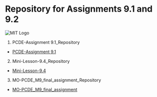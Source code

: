 # Repository for Assignments 9.1 and 9.2

![MIT Logo](https://3dprint.com/wp-content/uploads/2015/09/mit_logo-300x300.gif)

1. PCDE-Assignment 9.1_Repository

 * <a href="https://shivkumarcdri.github.io/PCDE-Activity-9.1"> PCDE-Assignment 9.1 </a>

2. Mini-Lesson-9.4_Repository

 * <a href="https://shivkumarcdri.github.io/Mini-Lesson-9.4"> Mini-Lesson-9.4 </a>
 
 3. MO-PCDE_M9_final_assignment_Repository
 
 * <a href="https://shivkumarcdri.github.io/MO-PCDE_M9_final_assignment"> MO-PCDE_M9_final_assignment </a>

